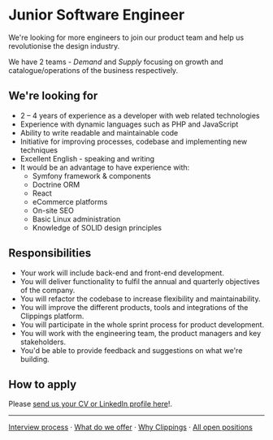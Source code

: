 Junior Software Engineer
=================

We're looking for more engineers to join our product team
and help us revolutionise the design industry.

We have 2 teams - _Demand_ and _Supply_ focusing on
growth and catalogue/operations of the business respectively.

We're looking for
-----------------

- 2 &ndash; 4 years of experience as a developer with web related technologies
- Experience with dynamic languages such as PHP and JavaScript
- Ability to write readable and maintainable code
- Initiative for improving processes, codebase and implementing new techniques
- Excellent English - speaking and writing
- It would be an advantage to have experience with:
    * Symfony framework &amp; components
    * Doctrine ORM
    * React
    * eCommerce platforms
    * On-site SEO
    * Basic Linux administration
    * Knowledge of SOLID design principles

Responsibilities
----------------

- Your work will include back-end and front-end development.
- You will deliver functionality to fulfil the annual and quarterly objectives of the company.
- You will refactor the codebase to increase flexibility and maintainability.
- You will improve the different products, tools and integrations of the Clippings platform.
- You will participate in the whole sprint process for product development.
- You will work with the engineering team, the product managers and key stakeholders.
- You'd be able to provide feedback and suggestions on what we're building.


How to apply
------------

Please [send us your CV or LinkedIn profile here](https://hire.withgoogle.com/public/jobs/clippingscom/view/P_AAAAABkAABCFZkB2LKbIag?trackingTag=gitHub)!.

---

[Interview process](../interview-process.md#readme)
&middot;
[What do we offer](../readme.md#what-do-we-offer)
&middot;
[Why Clippings](../why-clippings.md#readme)
&middot;
[All open positions](../readme.md#open-positions)
